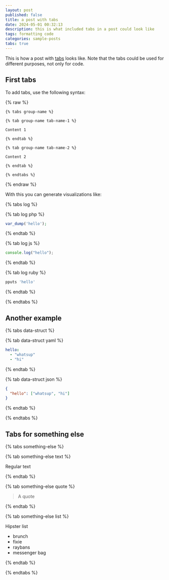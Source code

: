 ```yaml
---
layout: post
published: false
title: a post with tabs
date: 2024-05-01 00:32:13
description: this is what included tabs in a post could look like
tags: formatting code
categories: sample-posts
tabs: true
---
```


This is how a post with [tabs](https://github.com/Ovski4/jekyll-tabs) looks like. Note that the tabs could be used for different purposes, not only for code.

## First tabs

To add tabs, use the following syntax:

{% raw %}

```liquid
{% tabs group-name %}

{% tab group-name tab-name-1 %}

Content 1

{% endtab %}

{% tab group-name tab-name-2 %}

Content 2

{% endtab %}

{% endtabs %}
```

{% endraw %}

With this you can generate visualizations like:

{% tabs log %}

{% tab log php %}

```php
var_dump('hello');
```

{% endtab %}

{% tab log js %}

```javascript
console.log("hello");
```

{% endtab %}

{% tab log ruby %}

```javascript
pputs 'hello'
```

{% endtab %}

{% endtabs %}

## Another example

{% tabs data-struct %}

{% tab data-struct yaml %}

```yaml
hello:
  - "whatsup"
  - "hi"
```

{% endtab %}

{% tab data-struct json %}

```json
{
  "hello": ["whatsup", "hi"]
}
```

{% endtab %}

{% endtabs %}

## Tabs for something else

{% tabs something-else %}

{% tab something-else text %}

Regular text

{% endtab %}

{% tab something-else quote %}

> A quote

{% endtab %}

{% tab something-else list %}

Hipster list

- brunch
- fixie
- raybans
- messenger bag

{% endtab %}

{% endtabs %}
